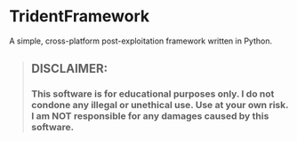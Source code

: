 # TridentFramework
A simple, cross-platform post-exploitation framework written in Python.
> ## DISCLAIMER:
> ### This software is for educational purposes only. I do not condone any illegal or unethical use. Use at your own risk. I am NOT responsible for any damages caused by this software.